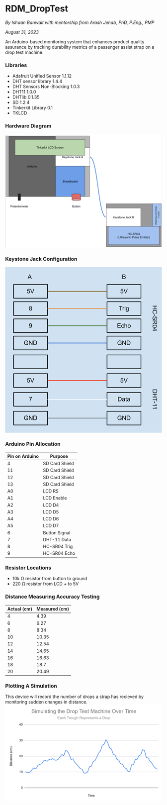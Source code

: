# RDM_DropTest
*By Ishaan Banwait with mentorship from Arash Jenab, PhD, P.Eng., PMP*

*August 31, 2023*

An Arduino-based monitoring system that enhances product quality assurance by tracking durability metrics of a passenger assist strap on a drop test machine.

### Libraries
- Adafruit Unified Sensor 1.1.12
- DHT sensor library 1.4.4
- DHT Sensors Non-Blocking 1.0.3
- DHT11 1.0.0
- DHTlib 0.1.35
- SD 1.2.4
- Tinkerkit Library 0.1
- TKLCD 

### Hardware Diagram
![alt text](HardwareDiagram.png)

### Keystone Jack Configuration
![alt text](KeystoneJack.png)

### Arduino Pin Allocation
| Pin on Arduino | Purpose |
| --- | ----------- |
| 4 | SD Card Shield |
| 11 | SD Card Shield |
| 12 | SD Card Shield |
| 13 | SD Card Shield |
| A0 | LCD RS |
| A1 | LCD Enable |
| A2 | LCD D4 |
| A3 | LCD D5 |
| A4 | LCD D6 |
| A5 | LCD D7 |
| 6 | Button Signal |
| 7 | DHT-11 Data |
| 8 | HC-SR04 Trig |
| 9 | HC-SR04 Echo |

### Resistor Locations
- 10k Ω resistor from button to ground
- 220 Ω resistor from LCD + to 5V

### Distance Measuring Accuracy Testing
| Actual (cm) | Measured (cm) |
| ----------- | ------------- |
| 4 | 4.39 |
| 6 | 6.27 |
| 8 | 8.34 |
| 10 | 10.35 |
| 12 | 12.54 |
| 14 | 14.65 |
| 16 | 16.63 |
| 18 | 18.7 |
| 20 | 20.49 |

### Plotting A Simulation
This device will record the number of drops a strap has recieved by monitoring sudden changes in distance.
![alt text](SimulationPlot.png)
